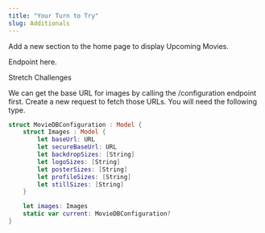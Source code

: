```yaml
---
title: "Your Turn to Try"
slug: Additionals
---
```


Add a new section to the home page to display Upcoming Movies.

Endpoint here.

Stretch Challenges 

We can get the base URL for images by calling the /configuration endpoint first. Create a new request to fetch those URLs. You will need the following type.

```Swift
struct MovieDBConfiguration : Model {
    struct Images : Model {
        let baseUrl: URL
        let secureBaseUrl: URL
        let backdropSizes: [String]
        let logoSizes: [String]
        let posterSizes: [String]
        let profileSizes: [String]
        let stillSizes: [String]
    }

    let images: Images
    static var current: MovieDBConfiguration?
}
```

